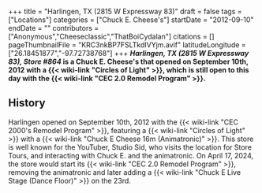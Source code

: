 +++
title = "Harlingen, TX (2815 W Expressway 83)"
draft = false
tags = ["Locations"]
categories = ["Chuck E. Cheese's"]
startDate = "2012-09-10"
endDate = ""
contributors = ["Anonymous","Cheeseclassic","ThatBoiCydalan"]
citations = []
pageThumbnailFile = "KRC3nkBP7FSLTkdIVYjm.avif"
latitudeLongitude = ["26.18451877","-97.72738768"]
+++
***Harlingen, TX (2815 W Expressway 83), Store #864* is a Chuck E. Cheese's that opened on September 10th, 2012 with a {{< wiki-link "Circles of Light" >}}, which is still open to this day with the {{< wiki-link "CEC 2.0 Remodel Program" >}}.**

## History

Harlingen opened on September 10th, 2012 with the {{< wiki-link "CEC 2000's Remodel Program" >}}, featuring a {{< wiki-link "Circles of Light" >}} with a {{< wiki-link "Chuck E Cheese 16m (Animatronic)" >}}.
This store is well known for the YouTuber, Studio Sid, who visits the location for Store Tours, and interacting with Chuck E. and the animatronic.
On April 17, 2024, the store would start its {{< wiki-link "CEC 2.0 Remodel Program" >}}, removing the animatronic and later adding a {{< wiki-link "Chuck E Live Stage (Dance Floor)" >}} on the 23rd.
